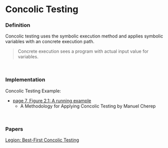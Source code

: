 # Concolic Testing
### **Definition**
Concolic testing uses the symbolic execution method and applies symbolic variables with an concrete execution path.
> Concrete execution sees a program with actual input value for variables. 

<br>

### **Implementation**
Concolic Testing Example: <br>
- [page 7, Figure 2.1: A running example](https://uu.diva-portal.org/smash/get/diva2:973968/FULLTEXT01.pdf)<br>
    - A Methodology for Applying Concolic Testing by Manuel Cherep

<br>

### **Papers**
[Legion: Best-First Concolic Testing](https://arxiv.org/pdf/2002.06311.pdf)

